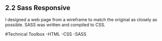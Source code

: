 ## 2.2 Sass Responsive
I designed a web page from a wireframe to match the original as closely as possible. SASS was written and compiled to CSS.

#Technical Toolbox -HTML -CSS -SASS
